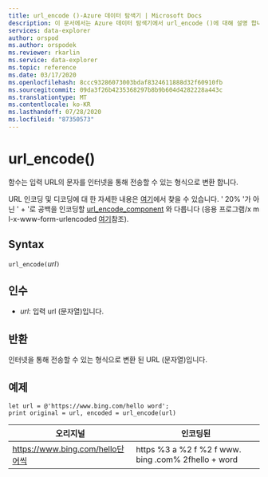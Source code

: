 ```yaml
---
title: url_encode ()-Azure 데이터 탐색기 | Microsoft Docs
description: 이 문서에서는 Azure 데이터 탐색기에서 url_encode ()에 대해 설명 합니다.
services: data-explorer
author: orspod
ms.author: orspodek
ms.reviewer: rkarlin
ms.service: data-explorer
ms.topic: reference
ms.date: 03/17/2020
ms.openlocfilehash: 8ccc93286073003bdaf8324611888d32f60910fb
ms.sourcegitcommit: 09da3f26b4235368297b8b9b604d4282228a443c
ms.translationtype: MT
ms.contentlocale: ko-KR
ms.lasthandoff: 07/28/2020
ms.locfileid: "87350573"
---
```

# <a name="url_encode"></a>url_encode()

함수는 입력 URL의 문자를 인터넷을 통해 전송할 수 있는 형식으로 변환 합니다. 

URL 인코딩 및 디코딩에 대 한 자세한 내용은 [여기](https://en.wikipedia.org/wiki/Percent-encoding)에서 찾을 수 있습니다.
' 20% '가 아닌 ' + '로 공백을 인코딩할 [url_encode_component](./urlencodecomponentfunction.md) 와 다릅니다 (응용 프로그램/x m l-x-www-form-urlencoded [여기](https://en.wikipedia.org/wiki/Percent-encoding)참조).

## <a name="syntax"></a>Syntax

`url_encode(`*url*`)`

## <a name="arguments"></a>인수

* *url*: 입력 url (문자열)입니다.  

## <a name="returns"></a>반환

인터넷을 통해 전송할 수 있는 형식으로 변환 된 URL (문자열)입니다.

## <a name="examples"></a>예제

```kusto
let url = @'https://www.bing.com/hello word';
print original = url, encoded = url_encode(url)
```

|오리지널|인코딩된|
|---|---|
|https://www.bing.com/hello단어씩|https %3 a %2 f %2 f www. bing .com% 2fhello + word|


 